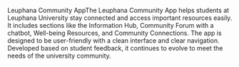 Leuphana Community AppThe Leuphana Community App helps students at Leuphana University stay connected and access important resources easily. It includes sections like the Information Hub, Community Forum with a chatbot, Well-being Resources, and Community Connections. The app is designed to be user-friendly with a clean interface and clear navigation. Developed based on student feedback, it continues to evolve to meet the needs of the university community.
